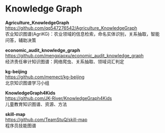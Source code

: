 Knowledge Graph
===
**Agriculture_KnowledgeGraph**  
https://github.com/qq547276542/Agriculture_KnowledgeGraph  
农业知识图谱(AgriKG)：农业领域的信息检索，命名实体识别，关系抽取，智能问答，辅助决策

**economic_audit_knowledge_graph**  
https://github.com/mengxiaoxu/economic_audit_knowledge_graph  
经济责任审计知识图谱：网络爬虫、关系抽取、领域词汇判定

**kg-beijing**  
https://github.com/memect/kg-beijing  
北京知识图谱学习小组

**KnowledgeGraph4Kids**  
https://github.com/JK-River/KnowledgeGraph4Kids  
儿童教育知识图谱、资源、方法

**skill-map**  
https://github.com/TeamStuQ/skill-map  
程序员技能图谱

